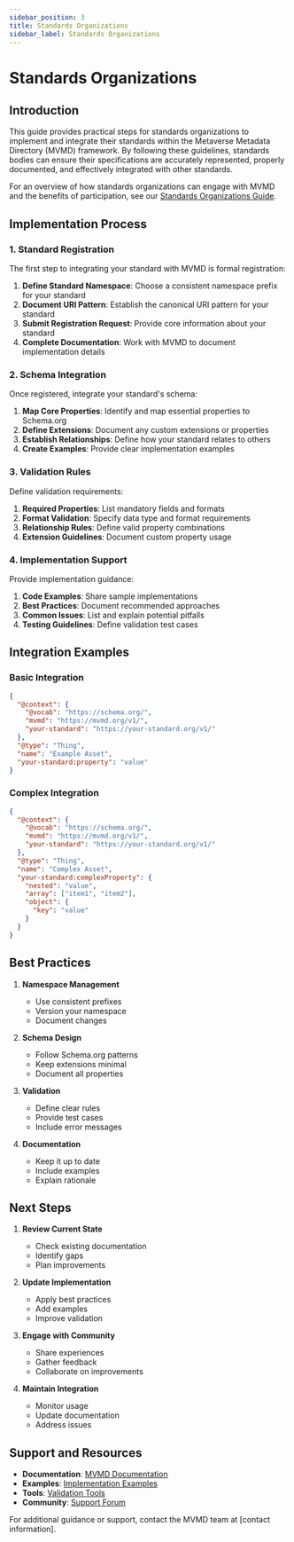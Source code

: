 ```yaml
---
sidebar_position: 3
title: Standards Organizations
sidebar_label: Standards Organizations
---
```


# Standards Organizations

## Introduction

This guide provides practical steps for standards organizations to implement and integrate their standards within the Metaverse Metadata Directory (MVMD) framework. By following these guidelines, standards bodies can ensure their specifications are accurately represented, properly documented, and effectively integrated with other standards.

For an overview of how standards organizations can engage with MVMD and the benefits of participation, see our [Standards Organizations Guide](../for-standards-organizations).

## Implementation Process

### 1. Standard Registration

The first step to integrating your standard with MVMD is formal registration:

1. **Define Standard Namespace**: Choose a consistent namespace prefix for your standard
2. **Document URI Pattern**: Establish the canonical URI pattern for your standard
3. **Submit Registration Request**: Provide core information about your standard
4. **Complete Documentation**: Work with MVMD to document implementation details

### 2. Schema Integration

Once registered, integrate your standard's schema:

1. **Map Core Properties**: Identify and map essential properties to Schema.org
2. **Define Extensions**: Document any custom extensions or properties
3. **Establish Relationships**: Define how your standard relates to others
4. **Create Examples**: Provide clear implementation examples

### 3. Validation Rules

Define validation requirements:

1. **Required Properties**: List mandatory fields and formats
2. **Format Validation**: Specify data type and format requirements
3. **Relationship Rules**: Define valid property combinations
4. **Extension Guidelines**: Document custom property usage

### 4. Implementation Support

Provide implementation guidance:

1. **Code Examples**: Share sample implementations
2. **Best Practices**: Document recommended approaches
3. **Common Issues**: List and explain potential pitfalls
4. **Testing Guidelines**: Define validation test cases

## Integration Examples

### Basic Integration

```json
{
  "@context": {
    "@vocab": "https://schema.org/",
    "mvmd": "https://mvmd.org/v1/",
    "your-standard": "https://your-standard.org/v1/"
  },
  "@type": "Thing",
  "name": "Example Asset",
  "your-standard:property": "value"
}
```

### Complex Integration

```json
{
  "@context": {
    "@vocab": "https://schema.org/",
    "mvmd": "https://mvmd.org/v1/",
    "your-standard": "https://your-standard.org/v1/"
  },
  "@type": "Thing",
  "name": "Complex Asset",
  "your-standard:complexProperty": {
    "nested": "value",
    "array": ["item1", "item2"],
    "object": {
      "key": "value"
    }
  }
}
```

## Best Practices

1. **Namespace Management**
   - Use consistent prefixes
   - Version your namespace
   - Document changes

2. **Schema Design**
   - Follow Schema.org patterns
   - Keep extensions minimal
   - Document all properties

3. **Validation**
   - Define clear rules
   - Provide test cases
   - Include error messages

4. **Documentation**
   - Keep it up to date
   - Include examples
   - Explain rationale

## Next Steps

1. **Review Current State**
   - Check existing documentation
   - Identify gaps
   - Plan improvements

2. **Update Implementation**
   - Apply best practices
   - Add examples
   - Improve validation

3. **Engage with Community**
   - Share experiences
   - Gather feedback
   - Collaborate on improvements

4. **Maintain Integration**
   - Monitor usage
   - Update documentation
   - Address issues

## Support and Resources

- **Documentation**: [MVMD Documentation](../introduction)
- **Examples**: [Implementation Examples](../implementation/examples)
- **Tools**: [Validation Tools](../tools/validator)
- **Community**: [Support Forum](https://github.com/mvmd-org/mvmd/discussions)

For additional guidance or support, contact the MVMD team at [contact information]. 